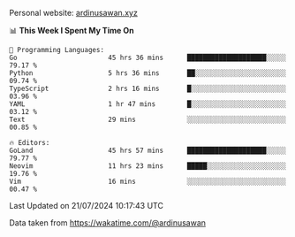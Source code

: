 Personal website: [ardinusawan.xyz](https://ardinusawan.xyz)

<!--START_SECTION:waka-->
📊 **This Week I Spent My Time On** 

```text
💬 Programming Languages: 
Go                       45 hrs 36 mins      ████████████████████░░░░░   79.17 % 
Python                   5 hrs 36 mins       ██░░░░░░░░░░░░░░░░░░░░░░░   09.74 % 
TypeScript               2 hrs 16 mins       █░░░░░░░░░░░░░░░░░░░░░░░░   03.96 % 
YAML                     1 hr 47 mins        █░░░░░░░░░░░░░░░░░░░░░░░░   03.12 % 
Text                     29 mins             ░░░░░░░░░░░░░░░░░░░░░░░░░   00.85 % 

🔥 Editors: 
GoLand                   45 hrs 57 mins      ████████████████████░░░░░   79.77 % 
Neovim                   11 hrs 23 mins      █████░░░░░░░░░░░░░░░░░░░░   19.76 % 
Vim                      16 mins             ░░░░░░░░░░░░░░░░░░░░░░░░░   00.47 % 
```


 Last Updated on 21/07/2024 10:17:43 UTC
<!--END_SECTION:waka-->
Data taken from https://wakatime.com/@ardinusawan
